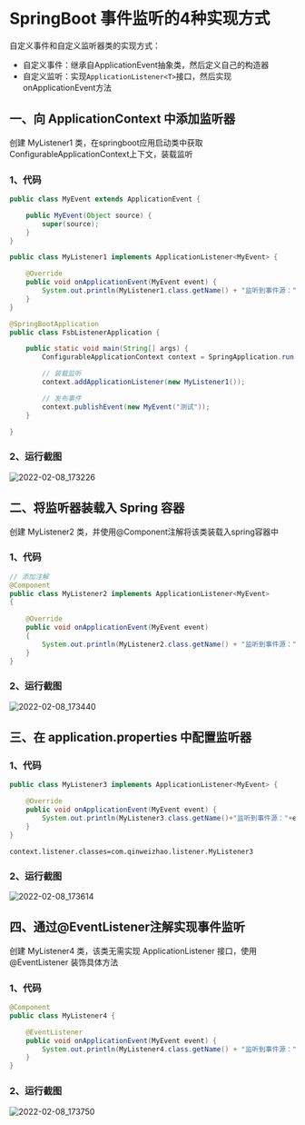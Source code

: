 # SpringBoot 事件监听的4种实现方式

自定义事件和自定义监听器类的实现方式：

- 自定义事件：继承自ApplicationEvent抽象类，然后定义自己的构造器
- 自定义监听：实现`ApplicationListener<T>`接口，然后实现onApplicationEvent方法

## 一、向 ApplicationContext 中添加监听器

创建 MyListener1 类，在springboot应用启动类中获取ConfigurableApplicationContext上下文，装载监听

### 1、代码

```java
public class MyEvent extends ApplicationEvent {

    public MyEvent(Object source) {
        super(source);
    }
}
```

```java
public class MyListener1 implements ApplicationListener<MyEvent> {

    @Override
    public void onApplicationEvent(MyEvent event) {
        System.out.println(MyListener1.class.getName() + "监听到事件源：" + event.getSource());
    }
}
```

```java
@SpringBootApplication
public class FsbListenerApplication {

    public static void main(String[] args) {
        ConfigurableApplicationContext context = SpringApplication.run(FsbListenerApplication.class, args);

        // 装载监听
        context.addApplicationListener(new MyListener1());

        // 发布事件
        context.publishEvent(new MyEvent("测试"));
    }

}
```

### 2、运行截图

![2022-02-08_173226](img.qinweizhao.com/2022/02/2022-02-08_173226.png)

## 二、将监听器装载入 Spring 容器

创建 MyListener2 类，并使用@Component注解将该类装载入spring容器中

### 1、代码

```java
// 添加注解
@Component
public class MyListener2 implements ApplicationListener<MyEvent>
{
	
    @Override
    public void onApplicationEvent(MyEvent event)
    {
        System.out.println(MyListener2.class.getName() + "监听到事件源：" + event.getSource());
    }
}
```

### 2、运行截图

![2022-02-08_173440](img.qinweizhao.com/2022/02/2022-02-08_173440.png)

## 三、在 application.properties 中配置监听器

### 1、代码

```java
public class MyListener3 implements ApplicationListener<MyEvent> {

    @Override
    public void onApplicationEvent(MyEvent event) {
        System.out.println(MyListener3.class.getName()+"监听到事件源："+event.getSource());
    }
}
```

```properties
context.listener.classes=com.qinweizhao.listener.MyListener3
```

### 2、运行截图

![2022-02-08_173614](img.qinweizhao.com/2022/02/2022-02-08_173614.png)

## 四、通过@EventListener注解实现事件监听

创建 MyListener4 类，该类无需实现 ApplicationListener 接口，使用 @EventListener 装饰具体方法

### 1、代码

```java
@Component
public class MyListener4 {

    @EventListener
    public void onApplicationEvent(MyEvent event) {
        System.out.println(MyListener4.class.getName() + "监听到事件源：" + event.getSource());
    }
}
```

### 2、运行截图

![2022-02-08_173750](img.qinweizhao.com/2022/02/2022-02-08_173750.png)

